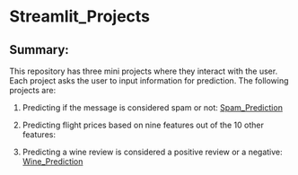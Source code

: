 # Streamlit_Projects

## Summary:
This repository has three mini projects where they interact with the user. Each project asks the user to input information for prediction. The following projects are:
  1. Predicting if the message is considered spam or not:
       [Spam_Prediction](Spam_Prediction.py)

  3. Predicting flight prices based on nine features out of the 10 other features:
        []()
  4. Predicting a wine review is considered a positive review or a negative:
        [Wine_Prediction](Wine_Prediction.py)
